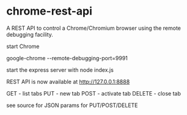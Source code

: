 # chrome-rest-api

A REST API to control a Chrome/Chromium browser using the remote debugging facility.

start Chrome

google-chrome --remote-debugging-port=9991

start the express server with node index.js 

REST API is now available at http://127.0.0.1:8888

GET - list tabs
PUT - new tab
POST - activate tab
DELETE - close tab

see source for JSON params for PUT/POST/DELETE
